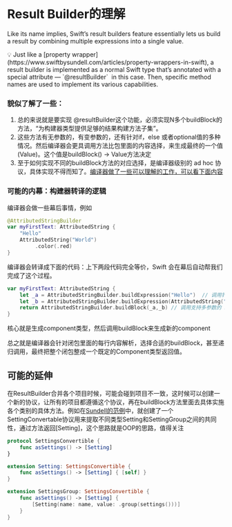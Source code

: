 # Result Builder的理解

Like its name implies, Swift’s result builders feature essentially lets us build a result by combining multiple expressions into a single value.

<aside>
💡 Just like a [property wrapper](https://www.swiftbysundell.com/articles/property-wrappers-in-swift), a result builder is implemented as a normal Swift type that’s annotated with a special attribute — `@resultBuilder`
 in this case.
Then, specific method names are used to implement its various capabilities.

</aside>

### 貌似了解了一些：

1. 总的来说就是要实现 @resultBuilder这个功能，必须实现N多个buildBlock的方法，“为构建器类型提供足够的结果构建方法子集”。
2. 这些方法有无参数的，有变参数的，还有针对if，else 或者optional值的多种情况。然后编译器会更具调用方法比包里面的内容选择，来生成最终的一个值(Value)。这个值是buildBlock() -> Value方法决定
3. 至于如何实现不同的buildBlock方法的对应选择，是编译器级别的 ad hoc 协议，具体实现不得而知了。[编译器做了一些可以理解的工作，可以看下面内容](Result%20Builder%E7%9A%84%E7%90%86%E8%A7%A3%20583d6123702c4972b234ec5a483611dc.md)

### 可能的内幕：构建器转译的逻辑

编译器会做一些幕后事情，例如

```swift
@AttributedStringBuilder
var myFirstText: AttributedString {
    "Hello"
    AttributedString("World")
         .color(.red)
}
```

编译器会转译成下面的代码：上下两段代码完全等价，Swift 会在幕后自动帮我们完成了这个过程。

```swift
var myFirstText: AttributedString {
    let _a = AttributedStringBuilder.buildExpression("Hello")  // 调用针对 String 的 buildExpression
    let _b = AttributedStringBuilder.buildExpression(AttributedString("World").color(.red)) // 调用针对 AtributedString 的 buildExpression
    return AttributedStringBuilder.buildBlock(_a,_b) // 调用支持多参数的 buildBloack
}
```

核心就是生成component类型，然后调用buildBlock来生成新的component

总之就是编译器会针对闭包里面的每行内容解析，选择合适的buildBlock，甚至递归调用，最终把整个闭包整成一个既定的Component类型返回值。

## 可能的延伸

在ResultBuilder合并各个项目时候，可能会碰到项目不一致，这时候可以创建一个新的协议，让所有的项目都遵循这个协议，再在buildBlock方法里面去具体实施各个类别的具体方法。例如在[Sundell的范例](https://www.swiftbysundell.com/articles/deep-dive-into-swift-function-builders/)中，就创建了一个SettingConvertable协议用来提取不同类型Setting和SettingGroup之间的共同性，通过方法返回[Setting]，这个思路就是OOP的思路，值得关注

```swift
protocol SettingsConvertible {
    func asSettings() -> [Setting]
}

extension Setting: SettingsConvertible {
    func asSettings() -> [Setting] { [self] }
}

extension SettingsGroup: SettingsConvertible {
    func asSettings() -> [Setting] {
        [Setting(name: name, value: .group(settings()))]
    }
}
```